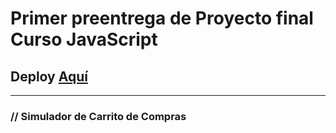 <h1>
    Primer preentrega de Proyecto final Curso JavaScript
</h1>
<h2>
    Deploy <a href="https://lorenzo-daniel.github.io/PrimerEntrega_PF_JS-/">Aquí</a>
</h2>
<hr>    
<h3>
    // Simulador de Carrito de Compras
</h3>
